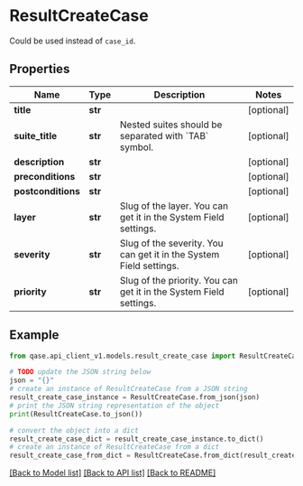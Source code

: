 # ResultCreateCase

Could be used instead of `case_id`.

## Properties

Name | Type | Description | Notes
------------ | ------------- | ------------- | -------------
**title** | **str** |  | [optional] 
**suite_title** | **str** | Nested suites should be separated with &#x60;TAB&#x60; symbol. | [optional] 
**description** | **str** |  | [optional] 
**preconditions** | **str** |  | [optional] 
**postconditions** | **str** |  | [optional] 
**layer** | **str** | Slug of the layer. You can get it in the System Field settings. | [optional] 
**severity** | **str** | Slug of the severity. You can get it in the System Field settings. | [optional] 
**priority** | **str** | Slug of the priority. You can get it in the System Field settings. | [optional] 

## Example

```python
from qase.api_client_v1.models.result_create_case import ResultCreateCase

# TODO update the JSON string below
json = "{}"
# create an instance of ResultCreateCase from a JSON string
result_create_case_instance = ResultCreateCase.from_json(json)
# print the JSON string representation of the object
print(ResultCreateCase.to_json())

# convert the object into a dict
result_create_case_dict = result_create_case_instance.to_dict()
# create an instance of ResultCreateCase from a dict
result_create_case_from_dict = ResultCreateCase.from_dict(result_create_case_dict)
```
[[Back to Model list]](../README.md#documentation-for-models) [[Back to API list]](../README.md#documentation-for-api-endpoints) [[Back to README]](../README.md)


